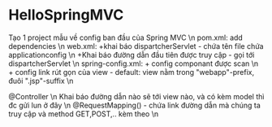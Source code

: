 # HelloSpringMVC
Tạo 1 project mẫu về config ban đầu của Spring MVC \n
pom.xml: add dependencies \n
web.xml:  +khai báo dispartcherServlet - chứa tên file chứa applicationconfig \n
          +Khai báo đường dẫn đầu tiên được truy cập - gọi tới dispartcherServlet \n
spring-config.xml:  + config componant được scan \n
                    + config link rút gọn của view - default: view nằm trong "webapp"-prefix, đuôi ".jsp"-suffix \n

@Controller \n
Khai báo đường dẫn nào sẽ tới view nào, và có kèm model thì đc gửi lun ở đây \n
  @RequestMapping() - chứa link đường dẫn mà chúng ta truy cập và method GET,POST,.. kèm theo \n
  
  
